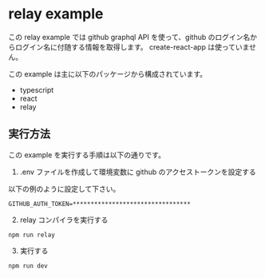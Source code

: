 # relay example

この relay example では github graphql API を使って、github のログイン名からログイン名に付随する情報を取得します。
create-react-app は使っていません。

この example は主に以下のパッケージから構成されています。

- typescript
- react
- relay

## 実行方法

この example を実行する手順は以下の通りです。

1. .env ファイルを作成して環境変数に github のアクセストークンを設定する

以下の例のように設定して下さい。

```
GITHUB_AUTH_TOKEN=*********************************
```

2. relay コンパイラを実行する

```
npm run relay
```

3. 実行する

```
npm run dev
```
